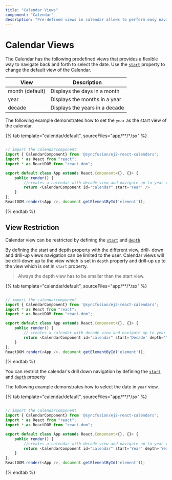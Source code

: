 ```yaml
---
title: "Calendar Views"
component: "Calendar"
description: "Pre-defined views in calendar allows to perform easy navigation to select any date."
---
```


# Calendar Views

The Calendar has the following predefined views
that provides a flexible way to navigate back and forth to select the date.
Use the
[`start`](../api/calendar#start)
property to change the default view of the Calendar.

| **View** | **Description** |
| --- | --- |
| month (default) | Displays the days in a month |
| year | Displays the months in a year |
| decade | Displays the years in a decade |

The following example demonstrates how to set the `year` as the start view of the calendar.

{% tab template="calendar/default", sourceFiles="app/**/*.tsx" %}

```typescript

// import the calendarcomponent
import { CalendarComponent} from '@syncfusion/ej2-react-calendars';
import * as React from "react";
import * as ReactDOM from "react-dom";

export default class App extends React.Component<{}, {}> {
    public render() {
        //creates a calendar with decade view and navigate up to year view.
        return <CalendarComponent id="calendar" start='Year' />
    }
};
ReactDOM.render(<App />, document.getElementById('element'));

```

{% endtab %}

## View Restriction

Calendar view can be restricted by defining the [`start`](../api/calendar#start)
  and [`depth`](../api/calendar#depth)

By defining the start and depth property with the different view, drill-
down and drill-up views navigation can be limited to the user. Calendar views will be drill-down up to the
view which is set in `depth` property and drill-up up to the view which is set in `start` property.

> Always the depth view has to be smaller than the start view.

{% tab template="calendar/default", sourceFiles="app/**/*.tsx" %}

```typescript

// import the calendarcomponent
import { CalendarComponent} from '@syncfusion/ej2-react-calendars';
import * as React from "react";
import * as ReactDOM from "react-dom";

export default class App extends React.Component<{}, {}> {
    public render() {
        // creates a calendar with decade view and navigate up to year view.
        return <CalendarComponent id="calendar" start='Decade' depth='Year' />
    }
};
ReactDOM.render(<App />, document.getElementById('element'));

```

{% endtab %}

You can restrict the calendar's drill down navigation by defining the [`start`](../api/calendar#start)
  and [`depth`](../api/calendar#depth) property

The following example demonstrates how to select the date in `year` view.

{% tab template="calendar/default", sourceFiles="app/**/*.tsx" %}

```typescript

// import the calendarcomponent
import { CalendarComponent} from '@syncfusion/ej2-react-calendars';
import * as React from "react";
import * as ReactDOM from "react-dom";

export default class App extends React.Component<{}, {}> {
    public render() {
        //creates a calendar with decade view and navigate up to year view.
        return <CalendarComponent id="calendar" start='Year' depth='Year' />
    }
};
ReactDOM.render(<App />, document.getElementById('element'));

```

{% endtab %}